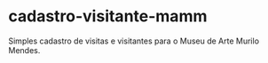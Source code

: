 # cadastro-visitante-mamm
Simples cadastro de visitas e visitantes para o Museu de Arte Murilo Mendes.
